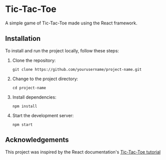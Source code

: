 # Tic-Tac-Toe

A simple game of Tic-Tac-Toe made using the React framework.

## Installation

To install and run the project locally, follow these steps:

1. Clone the repository:

    ```
    git clone https://github.com/yourusername/project-name.git
    ```

2. Change to the project directory:

    ```
    cd project-name
    ```

3. Install dependencies:

    ```
    npm install
    ```

4. Start the development server:

    ```
    npm start
    ```

## Acknowledgements

This project was inspired by the React documentation's [Tic-Tac-Toe tutorial](https://react.dev/learn/tutorial-tic-tac-toe)
